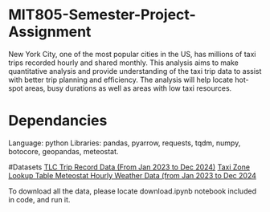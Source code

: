 # MIT805-Semester-Project-Assignment
New York City, one of the most popular cities in the US, has millions of taxi trips recorded hourly and shared monthly. This analysis aims to make quantitative analysis and provide understanding of the taxi trip data to assist with better trip planning and efficiency. The analysis will help locate hot-spot areas, busy durations as well as areas with low taxi resources.

# Dependancies
Language: python
Libraries: pandas, pyarrow, requests, tqdm, numpy, botocore, geopandas, meteostat.

#Datasets
[TLC Trip Record Data (From Jan 2023 to Dec 2024)](https://www.nyc.gov/site/tlc/about/tlc-trip-record-data.page)
[Taxi Zone Lookup Table ](https://d37ci6vzurychx.cloudfront.net/misc/taxi_zone_lookup.csv)
[Meteostat Hourly Weather Data (from Jan 2023 to Dec 2024](https://dev.meteostat.net/python/hourly.html#example)

To download all the data, please locate download.ipynb notebook included in code, and run it.


